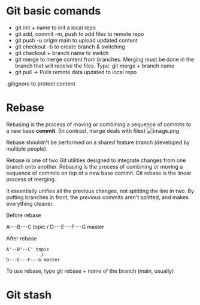 # Git basic comands

* git init + name to init a local repo
* git add, commit -m, push to add files to remote repo
* git push -u origin main to upload updated content
* git checkout -b to create branch & switching
* git checkout + branch name to switch
* git merge to merge content from branches. Merging must be done in the branch that will receive the files. Type: git merge + branch name
* git pull -> Pulls remote data updated to local repo

.gitignore to protect content

# Rebase

Rebasing is the process of moving or combining a sequence of commits to a new base **commit**. (In contrast, merge deals with files)
![image.png](https://wac-cdn.atlassian.com/dam/jcr:4e576671-1b7f-43db-afb5-cf8db8df8e4a/01%20What%20is%20git%20rebase.svg?cdnVersion=1543)

Rebase shouldn't be performed on a shared feature branch (developed by multiple people).

Rebase is one of two Git utilities designed to integrate changes from one branch onto another. Rebasing is the process of combining or moving a sequence of commits on top of a new base commit. Git rebase is the linear process of merging.

It essentially unifies all the previous changes, not splitting the line in two. By putting branches in front, the previous commits aren't splitted, and makes everything cleaner.

Before rebase

 A---B---C topic
         /
    D---E---F---G master

After rebase

    A'--B'--C' topic
                 /
    D---E---F---G master

To use rebase, type git rebase + name of the branch (main, usually)

# Git stash